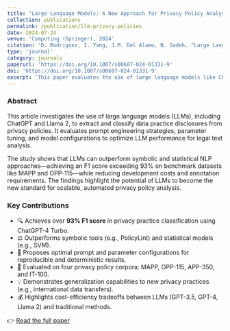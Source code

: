 ```yaml
---
title: "Large Language Models: A New Approach for Privacy Policy Analysis at Scale"
collection: publications
permalink: /publication/llm-privacy-policies
date: 2024-07-24
venue: 'Computing (Springer), 2024'
citation: 'D. Rodriguez, I. Yang, J.M. Del Alamo, N. Sadeh. "Large Language Models: A New Approach for Privacy Policy Analysis at Scale." <i>Computing</i> (2024). https://doi.org/10.1007/s00607-024-01331-9'
type: 'journal'
category: journals
paperurl: 'https://doi.org/10.1007/s00607-024-01331-9'
doi: 'https://doi.org/10.1007/s00607-024-01331-9'
excerpt: 'This paper evaluates the use of large language models like ChatGPT and Llama 2 to automate the analysis of privacy policies. Achieving F1 scores over 93% on benchmark datasets, it demonstrates that LLMs can outperform traditional NLP methods in accuracy, cost, and scalability.'
---
```


### Abstract

This article investigates the use of large language models (LLMs), including ChatGPT and Llama 2, to extract and classify data practice disclosures from privacy policies. It evaluates prompt engineering strategies, parameter tuning, and model configurations to optimize LLM performance for legal text analysis.

The study shows that LLMs can outperform symbolic and statistical NLP approaches—achieving an F1 score exceeding 93% on benchmark datasets like MAPP and OPP-115—while reducing development costs and annotation requirements. The findings highlight the potential of LLMs to become the new standard for scalable, automated privacy policy analysis.

### Key Contributions

- 🔍 Achieves over **93% F1 score** in privacy practice classification using ChatGPT-4 Turbo.
- ⚖️ Outperforms symbolic tools (e.g., PolicyLint) and statistical models (e.g., SVM).
- 🧠 Proposes optimal prompt and parameter configurations for reproducible and deterministic results.
- 🧪 Evaluated on four privacy policy corpora: MAPP, OPP-115, APP-350, and IT-100.
- 💡 Demonstrates generalization capabilities to new privacy practices (e.g., international data transfers).
- 💰 Highlights cost-efficiency tradeoffs between LLMs (GPT-3.5, GPT-4, Llama 2) and traditional methods.

👉 [Read the full paper](https://doi.org/10.1007/s00607-024-01331-9)
